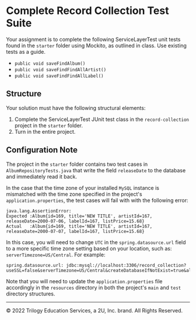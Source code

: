 # Complete Record Collection Test Suite

Your assignment is to complete the following ServiceLayerTest unit tests found in the `starter` folder using Mockito, as outlined in class. Use existing tests as a guide.

* `public void saveFindAlbum()`
* `public void saveFindFindAllArtist()`
* `public void saveFindFindAllLabel()`

## Structure

Your solution must have the following structural elements:

1. Complete the ServiceLayerTest JUnit test class in the `record-collection` project in the `starter` folder.
2. Turn in the entire project.

## Configuration Note

The project in the `starter` folder contains two test cases in `AlbumRepositoryTests.java` that write the field `releaseDate` to the database and immediately read it back.

In the case that the time zone of your installed `MySQL` instance is mismatched with the time zone specified in the project's `application.properties`, the test cases will fail with with the following error:

```
java.lang.AssertionError: 
Expected :Album{id=169, title='NEW TITLE', artistId=167, releaseDate=2000-07-06, labelId=167, listPrice=15.68}
Actual   :Album{id=169, title='NEW TITLE', artistId=167, releaseDate=2000-07-07, labelId=167, listPrice=15.68}
```

In this case, you will need to change `UTC` in the `spring.datasource.url` field to a more specific time zone setting based on your location, such as: `serverTimezone=US/Central`.  For example:

```
spring.datasource.url: jdbc:mysql://localhost:3306/record_collection?useSSL=false&serverTimezone=US/Central&createDatabaseIfNotExist=true&allowPublicKeyRetrieval=true
```

Note that you will need to update the `application.properties` file accordingly in the `resources` directory in both the project's `main` and `test` directory structures.


---

© 2022 Trilogy Education Services, a 2U, Inc. brand. All Rights Reserved.